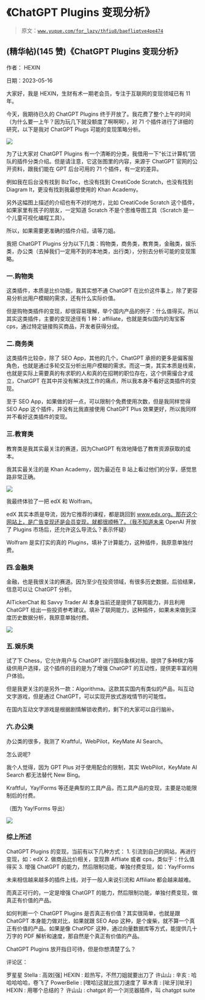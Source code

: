 # 《ChatGPT Plugins 变现分析》

> 原文：[`www.yuque.com/for_lazy/thfiu8/baefliqtve4pe474`](https://www.yuque.com/for_lazy/thfiu8/baefliqtve4pe474)



## (精华帖)(145 赞)《ChatGPT Plugins 变现分析》 

作者： HEXIN 

日期：2023-05-16 

大家好，我是 HEXIN，生财有术一期老会员，专注于互联网的变现领域已有 11 年。 

今天，我期待已久的 ChatGPT Plugins 终于开放了。我花费了整个上午的时间（为什么要一上午？因为玩几下就没额度了啊啊啊），对 71 个插件进行了详细的研究，以下是我对 ChatGPT Plugs 可能的变现策略分析。 

![](img/f3dd535655376d71af99ae8b224e6a26.png) 

为了让大家对 ChatGPT Plugins 有一个清晰的分类，我借用一下“长江计算机”团队的插件分类介绍。但是请注意，它这张图里的内容，来源于 ChatGPT 官网的公开资料，跟我们能在 GPT 后台可用的 71 个插件，有一定的差异。 

例如我在后台没有找到 BizToc，也没有找到 CreatiCode Scratch，也没有找到 Diagram It，更没有找到我最想使用的 Khan Academy。 

另外这幅图上描述的介绍也有不对的地方，比如 CreatiCode Scratch 这个插件，如果家里有孩子的朋友，一定知道 Scratch 不是个思维导图工具（Scratch 是一个儿童可视化编程工具）。 

所以，如果需要更准确的插件介绍，请等刀姐。 

我把 ChatGPT Plugins 分为以下几类：购物类，商务类，教育类，金融类，娱乐类，办公类（去掉我们一定用不到的本地类，出行类），分别去分析可能的变现策略。 

### 一.购物类 

这类插件，本质是比价功能，我其实想不通 ChatGPT 在比价这件事上，除了更容易分析出用户模糊的需求，还有什么实际价值。 

但是购物类插件的变现，却很容易理解，举个国内产品的例子：什么值得买。所以其实这类插件，主要的变现途径有 1 种：affiliate，也就是类似国内的淘宝客 cps，通过特定链接购买商品，开发者获得分成。 

### 二.商务类 

这类插件比较杂，除了 SEO App，其他的几个，ChatGPT 承担的更多是偏客服角色，也就是通过多轮交互分析出用户模糊的需求。而这一类，其实本质是线索，也就是实际上需要真的有求职的人和真的在招聘的职位存在，这个供需撮合才成立，ChatGPT 在其中并没有解决找工作的痛点，所以我本身不看好这类插件的变现。 

至于 SEO App，如果做的好一点，可以限制个免费使用次数，但是我同样觉得 SEO App 这个插件，并没有比我直接使用 ChatGPT Plus 效果更好，所以我同样并不看好这类插件的变现。 

### 三.教育类 

教育类是我其实最关注的赛道，因为ChatGPT 有效地降低了教育资源获取的成本。 

我其实最关注的是 Khan Academy，因为最近在 B 站上看过他们的分享，感觉思路非常正确。 

![](img/6838d5dc50d4340abd774811c9256e1e.png) 

我最终体验了一把 edX 和 Wolfram。 

edX 其实本质是导流，因为它推荐的课程，都是跳回到 www.edx.org。那在这个网站上，是广告变现还是会员变现，就都很顺畅了。（我不知道未来 OpenAI 开放了 Plugins 市场后，还允许这么导流么？表示怀疑） 

Wolfram 是实打实的真的 Plugins，填补了计算能力，这种插件，我原意单独付费。 

### 四.金融类 

金融，也是我很关注的赛道。因为至少在投资领域，有很多历史数据，后验结果，信息可以让 ChatGPT 分析。 

AITickerChat 和 Savvy Trader AI 本身当前还是提供了联网能力，并且利用 ChatGPT 给出一些投资参考建议。填补了联网能力，这种插件，如果未来做到深度历史数据分析，我原意单独付费。 

![](img/a51d2b284c35263946b97c27b45338d3.png) 

### 五.娱乐类 

试了下 Chess，它允许用户与 ChatGPT 进行国际象棋对局，提供了多种棋力等级供用户选择，这个插件的目的是为了增强 ChatGPT 的互动性，提供更丰富的用户体验。 

但是我更关注的是另外一款：Algorithma。这款其实国内有类似的产品，叫互动文字游戏，但是通过 ChatGPT，可以实现开放式游戏情节的可能性。 

在国内互动文字游戏是根据剧情解锁收费的，剩下的大家可以自行脑补。 

### 六.办公类 

办公类的很多，我测了 Kraftful，WebPilot，KeyMate AI Search。 

怎么说呢? 

我个人觉得，因为 GPT Plus 对于使用配合的限制，其实 WebPilot，KeyMate AI Search 都无法替代 New Bing。 

Kraftful，Yay!Forms 等还是典型的工具产品，而工具产品的变现，主要是功能限制后的付费。 

（图为 Yay!Forms 导出） 

![](img/04874a34e71b0856ed1ba54dde479f47.png) 

### 综上所述 

ChatGPT Plugins 的变现，当前有以下几种方式： <ne-oli index-type="0">1.  引流到自己的网站，再进行变现，如：edX <ne-oli index-type="0">2.  做商品比价相关，变现靠 Affliate 或者 cps，类似于：什么值得买 <ne-oli index-type="0">3.  增强 ChatGPT 的能力，然后限制功能，单独付费变现，如：Yay!Forms 

未来相信越来越多的插件上线，对于一般人来说引流和 Affiliate 都会越来越难。 

而真正可行的，一定是增强 ChatGPT 的能力，然后限制功能，单独付费变现，做真正有价值的产品。 

如何判断一个 ChatGPT Plugins 是否真正有价值？其实很简单，也就是跟 ChatGPT 本身能力做对比，如果就跟 SEO App 这种，是个废柴，就不算一个真正有价值的产品。如果是像 ChatPDF 这种，通过向量数据库等方式，能提供几十万字的 PDF 解析和速度，那自然是个真正有价值的产品。 

ChatGPT Plugins 放开指日可待，但是你想清楚了么？ 

评论区： 

罗星星 Stella : 高效[强] HEXIN : 趁热写，不然刀姐就要出刀了 许山山 : 辛亥 : 哈哈哈哈哈，卷飞了 PowerBelie : [嘿哈]这就比拔刀速度了 草木青 : [呲牙][呲牙] HEXIN : 用哪个总结的？ 许山山 : chatgpt 的一个浏览器插件，叫 chatgpt suite